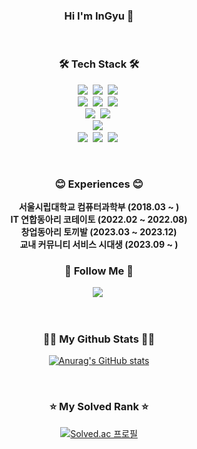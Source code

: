 
<h3 align="center">Hi I'm InGyu 👋</h3>
<br/>

<h3 align="center">🛠 Tech Stack 🛠</h3>
<p align="center">
  <img src="https://img.shields.io/badge/Java-FF160B?style=flat-square&logo=Java&logoColor=white"/></a>&nbsp
  <img src="https://img.shields.io/badge/Kotlin-7F52FF?style=flat-square&logo=kotlin&logoColor=white"/></a>&nbsp
  <img src="https://img.shields.io/badge/Python-3776AB?style=flat-square&logo=python&logoColor=white"/></a>&nbsp
  <br/>
  <img src="https://img.shields.io/badge/Spring-6DB33F?style=flat-square&logo=spring&logoColor=white"/></a>&nbsp
  <img src="https://img.shields.io/badge/Spring boot-6DB33F?style=flat-square&logo=spring boot&logoColor=white"/></a>&nbsp
  <img src="https://img.shields.io/badge/Spring Security-6DB33F?style=flat-square&logo=spring security&logoColor=white"/></a>&nbsp
  <br/>
  <img src="https://img.shields.io/badge/MYSQL-4479A1?style=flat-square&logo=MYSQL&logoColor=white"/></a>&nbsp
  <img src="https://img.shields.io/badge/Oracle DB-F80000?style=flat-square&logo=oracle&logoColor=white"/></a>&nbsp
  <br/>
  <img src="https://img.shields.io/badge/AWS-232F3E?style=flat-square&logo=amazonaws&logoColor=white"/></a>&nbsp
  <br/>
  <img src="https://img.shields.io/badge/Git-F05032?style=flat-square&logo=git&logoColor=white"/></a>&nbsp
  <img src="https://img.shields.io/badge/Slack-4A154B?style=flat-square&logo=slack&logoColor=white"/></a>&nbsp
  <img src="https://img.shields.io/badge/Swagger-85EA2D?style=flat-square&logo=swagger&logoColor=white"/></a>&nbsp
</p>

<br/>

<h3 align="center">😊 Experiences 😊</h3>
<p align="center">
  <strong>서울시립대학교 컴퓨터과학부 (2018.03 ~ )</strong> <br/>
  <strong>IT 연합동아리 코테이토 (2022.02 ~ 2022.08)</strong> <br/>
  <strong>창업동아리 토끼발 (2023.03 ~ 2023.12)</strong> <br/>
  <strong>교내 커뮤니티 서비스 시대생 (2023.09 ~ )</strong> <br/>
</p>

<h3 align="center">👋 Follow Me 👋</h3>
<p align="center">
  <a href="mailto:naingyu4001@gmail.com" target="_blank"><img src="https://img.shields.io/badge/Gmail-d14836?style=flat-square&logo=Gmail&logoColor=white&link=daekyeongp96@gmail.com"/></a>&nbsp
</p>

<br/>

<h3 align="center">👨‍💻 My Github Stats 👨‍💻</h3>
<div align="center">

[![Anurag's GitHub stats](https://github-readme-stats.vercel.app/api?username=sktmdgus1212&hide_title=true&show_icons=true&include_all_commits=true&disable_animations=true&theme=vue)](https://github.com/anuraghazra/github-readme-stats)
</div>

<br/>

<h3 align="center">⭐ My Solved Rank ⭐</h3>
<div align="center">

[![Solved.ac
프로필](http://mazassumnida.wtf/api/v2/generate_badge?boj=skdlsrb1212)](https://solved.ac/skdlsrb1212)
</div>


<!--
**sktmdgus1212/sktmdgus1212** is a ✨ _special_ ✨ repository because its `README.md` (this file) appears on your GitHub profile.

Here are some ideas to get you started:

- 🔭 I’m currently working on ...
- 🌱 I’m currently learning ...
- 👯 I’m looking to collaborate on ...
- 🤔 I’m looking for help with ...
- 💬 Ask me about ...
- 📫 How to reach me: ...
- 😄 Pronouns: ...
- ⚡ Fun fact: ...
-->
